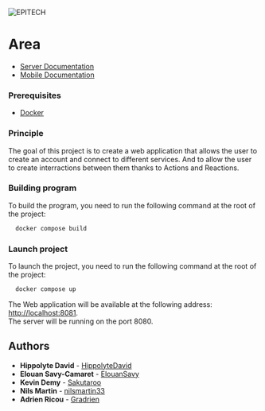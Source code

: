 
![EPITECH](https://studyadv.s3.amazonaws.com/production/schools/covers/000/005/919/original/Enseigne_Epitech_2.png)

# Area

- [Server Documentation](server/README.md)
- [Mobile Documentation](client_mobile/README.md)

### Prerequisites

- [Docker](https://docs.docker.com/install/)

### Principle

The goal of this project is to create a web application that allows the user to create an account and connect to different services. And to allow the user to create interractions between them thanks to Actions and Reactions.

### Building program

To build the program, you need to run the following command at the root of the project:

```bash
  docker compose build
```

### Launch project

To launch the project, you need to run the following command at the root of the project:

```bash
  docker compose up
```

The Web application will be available at the following address: [http://localhost:8081](http://localhost:8081).\
The server will be running on the port 8080.

## Authors

* **Hippolyte David** - [HippolyteDavid](https://github.com/HippolyteDavid)
* **Elouan Savy-Camaret** - [ElouanSavy](https://github.com/ElouanSavy)
* **Kevin Demy** - [Sakutaroo](https://github.com/Sakutaroo)
* **Nils Martin** - [nilsmartin33](https://github.com/nilsmartin33)
* **Adrien Ricou** - [Gradrien](https://github.com/Gradrien)
